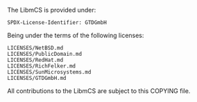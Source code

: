 The LibmCS is provided under:

	SPDX-License-Identifier: GTDGmbH

Being under the terms of the following licenses: 

	LICENSES/NetBSD.md
	LICENSES/PublicDomain.md
	LICENSES/RedHat.md
	LICENSES/RichFelker.md
	LICENSES/SunMicrosystems.md
	LICENSES/GTDGmbH.md

All contributions to the LibmCS are subject to this COPYING file.
